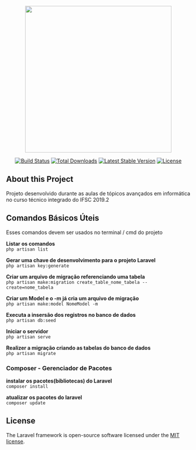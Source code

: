<p align="center"><img src="https://res.cloudinary.com/dtfbvvkyp/image/upload/v1566331377/laravel-logolockup-cmyk-red.svg" width="400"></p>

<p align="center">
<a href="https://travis-ci.org/laravel/framework"><img src="https://travis-ci.org/laravel/framework.svg" alt="Build Status"></a>
<a href="https://packagist.org/packages/laravel/framework"><img src="https://poser.pugx.org/laravel/framework/d/total.svg" alt="Total Downloads"></a>
<a href="https://packagist.org/packages/laravel/framework"><img src="https://poser.pugx.org/laravel/framework/v/stable.svg" alt="Latest Stable Version"></a>
<a href="https://packagist.org/packages/laravel/framework"><img src="https://poser.pugx.org/laravel/framework/license.svg" alt="License"></a>
</p>

## About this Project
Projeto desenvolvido durante as aulas de tópicos avançados em informática no curso técnico integrado do IFSC 2019.2


## Comandos Básicos Úteis
Esses comandos devem ser usados no terminal / cmd do projeto

**Listar os comandos**  
`php artisan list`

**Gerar uma chave de desenvolvimento para o projeto Laravel**  
`php artisan key:generate`

**Criar um arquivo de migração referenciando uma tabela**  
`php artisan make:migration create_table_nome_tabela --create=nome_tabela`

**Criar um Model e o -m já cria um arquivo de migração**  
`php artisan make:model NomeModel -m`

**Executa a insersão dos registros no banco de dados**  
`php artisan db:seed`

**Iniciar o servidor**  
`php artisan serve`

**Realizer a migração criando as tabelas do banco de dados**  
`php artisan migrate`



### Composer - Gerenciador de Pacotes
**instalar os pacotes(bibliotecas) do Laravel**  
`composer install`

**atualizar os pacotes do laravel**  
`composer update`


## License

The Laravel framework is open-source software licensed under the [MIT license](https://opensource.org/licenses/MIT).
